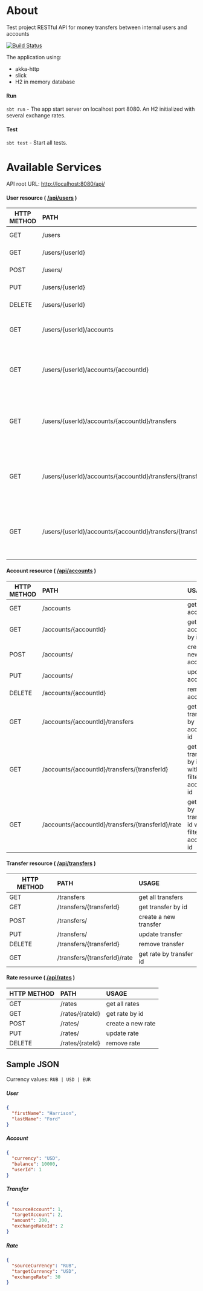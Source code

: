 # About

Test project RESTful API for money transfers between internal users and accounts

[![Build Status](https://travis-ci.org/PepRoll/money-transfer.svg?branch=master)](https://travis-ci.org/PepRoll/money-transfer)
 
The application using:
* akka-http
* slick
* H2 in memory database

#### Run

`sbt run` - The app start server on localhost port 8080. 
An H2 initialized with several exchange rates.

#### Test

`sbt test` - Start all tests. 

# Available Services

API root URL: [http://localhost:8080/api/](http://localhost:8080/api/)

#### User resource ( [/api/users](http://localhost:8080/api/users) )

| HTTP METHOD        | PATH           |  USAGE |
| ------------- |:-------------|:-----|
| GET     | /users  |   get all users |
| GET     | /users/{userId} | get user by id |
| POST    | /users/    |  create a new user |
| PUT     | /users/{userId} | update user |
| DELETE  | /users/{userId}     | remove user |
| GET     | /users/{userId}/accounts | get all accounts by user id |
| GET     | /users/{userId}/accounts/{accountId} | get account by id with filter by user id |
| GET     | /users/{userId}/accounts/{accountId}/transfers | get all transfers with filer by user and account ids |
| GET     | /users/{userId}/accounts/{accountId}/transfers/{transferId} | get transfer by id with filter by user and account |
| GET     | /users/{userId}/accounts/{accountId}/transfers/{transferId}/rate | get rate by transfer id with filter by user and account  |

#### Account resource ( [/api/accounts](http://localhost:8080/api/accounts) )

| HTTP METHOD        | PATH           |  USAGE |
| ------------- |:-------------|:-----|
| GET     | /accounts | get all accounts |
| GET     | /accounts/{accountId} | get account by id |
| POST    | /accounts/ | create a new account |
| PUT     | /accounts/ | update account |
| DELETE  | /accounts/{accountId} | remove account |
| GET     | /accounts/{accountId}/transfers | get all transfers by account id |
| GET     | /accounts/{accountId}/transfers/{transferId} | get transfer by id with filter by account id |
| GET     | /accounts/{accountId}/transfers/{transferId}/rate | get rate by transfer id with filter by account id  |

#### Transfer resource ( [/api/transfers](http://localhost:8080/api/transfers) )

| HTTP METHOD        | PATH           |  USAGE |
| ------------- |:-------------|:-----|
| GET     | /transfers | get all transfers |
| GET     | /transfers/{transferId} | get transfer by id |
| POST    | /transfers/ | create a new transfer |
| PUT     | /transfers/ | update transfer |
| DELETE  | /transfers/{transferId}     | remove transfer |
| GET     | /transfers/{transferId}/rate | get rate by transfer id |

#### Rate resource ( [/api/rates](http://localhost:8080/api/rates) )

| HTTP METHOD        | PATH           |  USAGE |
| ------------- |:-------------|:-----|
| GET     | /rates | get all rates |
| GET     | /rates/{rateId} | get rate by id |
| POST    | /rates/ | create a new rate |
| PUT     | /rates/ | update rate |
| DELETE  | /rates/{rateId}     | remove rate |

## Sample JSON

Currency values: `RUB | USD | EUR` 

##### User
```json
{
  "firstName": "Harrison",
  "lastName": "Ford"
}
```

##### Account
```json
{
  "currency": "USD",
  "balance": 10000,
  "userId": 1
}
```

##### Transfer
```json
{
  "sourceAccount": 1,
  "targetAccount": 2,
  "amount": 200,
  "exchangeRateId": 2
}
```

##### Rate
```json
{
  "sourceCurrency": "RUB",
  "targetCurrency": "USD",
  "exchangeRate": 30
}

```